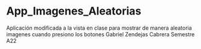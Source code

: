 # App_Imagenes_Aleatorias
Aplicación modificada a la vista en clase para mostrar de manera aleatoria imagenes cuando presiono los botones
Gabriel Zendejas Cabrera Semestre A22
